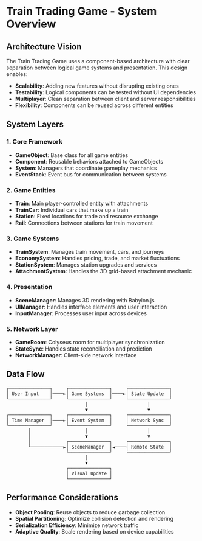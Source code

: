 # Train Trading Game - System Overview

## Architecture Vision
The Train Trading Game uses a component-based architecture with clear separation between logical game systems and presentation. This design enables:

- **Scalability**: Adding new features without disrupting existing ones
- **Testability**: Logical components can be tested without UI dependencies
- **Multiplayer**: Clean separation between client and server responsibilities
- **Flexibility**: Components can be reused across different entities

## System Layers

### 1. Core Framework
- **GameObject**: Base class for all game entities
- **Component**: Reusable behaviors attached to GameObjects
- **System**: Managers that coordinate gameplay mechanics
- **EventStack**: Event bus for communication between systems

### 2. Game Entities
- **Train**: Main player-controlled entity with attachments
- **TrainCar**: Individual cars that make up a train
- **Station**: Fixed locations for trade and resource exchange
- **Rail**: Connections between stations for train movement

### 3. Game Systems
- **TrainSystem**: Manages train movement, cars, and journeys
- **EconomySystem**: Handles pricing, trade, and market fluctuations
- **StationSystem**: Manages station upgrades and services
- **AttachmentSystem**: Handles the 3D grid-based attachment mechanic

### 4. Presentation
- **SceneManager**: Manages 3D rendering with Babylon.js
- **UIManager**: Handles interface elements and user interaction
- **InputManager**: Processes user input across devices

### 5. Network Layer
- **GameRoom**: Colyseus room for multiplayer synchronization
- **StateSync**: Handles state reconciliation and prediction
- **NetworkManager**: Client-side network interface

## Data Flow
```
┌───────────────┐     ┌───────────────┐     ┌───────────────┐
│ User Input    │────►│ Game Systems  │────►│ State Update  │
└───────────────┘     └───────────────┘     └───────────────┘
                             │                      │
                             ▼                      ▼
┌───────────────┐     ┌───────────────┐     ┌───────────────┐
│ Time Manager  │────►│ Event System  │     │ Network Sync  │
└───────────────┘     └───────────────┘     └───────────────┘
        │                    │                      │
        │                    ▼                      ▼
        │             ┌───────────────┐     ┌───────────────┐
        └────────────►│ SceneManager  │◄────┤ Remote State  │
                      └───────────────┘     └───────────────┘
                             │
                             ▼
                      ┌───────────────┐
                      │ Visual Update │
                      └───────────────┘
```

## Performance Considerations
- **Object Pooling**: Reuse objects to reduce garbage collection
- **Spatial Partitioning**: Optimize collision detection and rendering
- **Serialization Efficiency**: Minimize network traffic
- **Adaptive Quality**: Scale rendering based on device capabilities